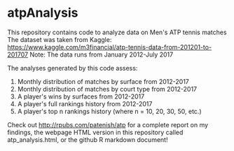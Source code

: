 # atpAnalysis
This repository contains code to analyze data on Men's ATP tennis matches
The dataset was taken from Kaggle: https://www.kaggle.com/m3financial/atp-tennis-data-from-201201-to-201707
Note: The data runs from January 2012-July 2017

The analyses generated by this code assess:
1) Monthly distribution of matches by surface from 2012-2017
2) Monthly distribution of matches by court type from 2012-2017
3) A player's wins by surfaces from 2012-2017
4) A player's full rankings history from 2012-2017
5) A player's top n rankings history (where n = 10, 20, 30, 50, etc.)

Check out http://rpubs.com/patenish/atp for a complete report on my findings, the webpage HTML version
in this repository called atp_analysis.html, or the github R markdown document!

